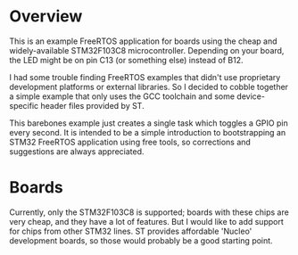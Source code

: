 # Overview

This is an example FreeRTOS application for boards using the cheap and widely-available STM32F103C8 microcontroller. Depending on your board, the LED might be on pin C13 (or something else) instead of B12.

I had some trouble finding FreeRTOS examples that didn't use proprietary development platforms or external libraries. So I decided to cobble together a simple example that only uses the GCC toolchain and some device-specific header files provided by ST.

This barebones example just creates a single task which toggles a GPIO pin every second. It is intended to be a simple introduction to bootstrapping an STM32 FreeRTOS application using free tools, so corrections and suggestions are always appreciated.

# Boards

Currently, only the STM32F103C8 is supported; boards with these chips are very cheap, and they have a lot of features. But I would like to add support for chips from other STM32 lines. ST provides affordable 'Nucleo' development boards, so those would probably be a good starting point.
